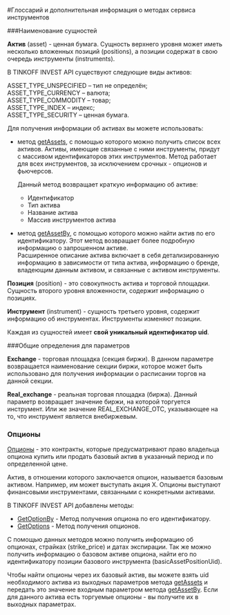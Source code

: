 #Глоссарий и дополнительная информация о методах сервиса инструментов

###Наименование сущностей

**Актив** (asset) - ценная бумага. Сущность верхнего уровня может иметь несколько вложенных позиций (positions),
а позиции содержат в свою очередь инструменты (instruments).

В TINKOFF INVEST API существуют следующие виды активов:

ASSET_TYPE_UNSPECIFIED – тип не определён;  
ASSET_TYPE_CURRENCY – валюта;  
ASSET_TYPE_COMMODITY – товар;  
ASSET_TYPE_INDEX – индекс;  
ASSET_TYPE_SECURITY – ценная бумага.  

Для получения информации об активах вы можете использовать:
- метод [getAssets](/investAPI/instruments/#getassets), с помощью которого можно получить список всех активов. Активы, имеющие связанные с ними инструменты, придут с массивом идентификаторов этих инструментов. Метод работает для всех инструментов, за исключением срочных - опционов и фьючерсов.

    Данный метод возвращает краткую информацию об активе: 

    * Идентификатор
    * Тип актива
    * Название актива
    * Массив инструментов актива


- метод [getAssetBy](/investAPI/instruments/#getassetby), с помощью которого можно найти актив по его идентификатору.
Этот метод возвращает более подробную информацию о запрошенном активе.  
 Расширенное описание актива включает в себя детализированную информацию в зависимости от типа актива, информацию о бренде, владеющим данным активом, и связанные с активом инструменты.

**Позиция** (position) - это совокупность актива и торговой площадки. Сущность второго уровня вложенности, содержит информацию о позициях.

**Инструмент** (instrument) - сущность третьего уровня, содержит информацию об инструментах. Инструменты изменяют позиции.

Каждая из сущностей имеет **свой уникальный идентификатор uid**. 


###Общие определения для параметров

**Exchange** - торговая площадка (секция биржи). В данном параметре возвращается наименование секции биржи, которое может быть использовано
для получения информации о расписании торгов на данной секции. 

**Real_exchange** - реальная торговая площадка (биржа). Данный параметр возвращает значение биржи, на которой торгуется инструмент.
Или же значение REAL_EXCHANGE_OTC, указывающее на то, что инструмент является внебиржевым.


### Опционы

[Опционы](https://www.tinkoff.ru/invest/help/educate/high-risk/about/derivatives/?card=q1#:~:text=%D0%B1%D1%83%D0%B4%D0%B5%D1%82%20%D0%B7%D0%B0%D0%BA%D1%80%D1%8B%D1%82%D0%B0%20%D0%BF%D1%80%D0%B8%D0%BD%D1%83%D0%B4%D0%B8%D1%82%D0%B5%D0%BB%D1%8C%D0%BD%D0%BE.-,%D0%BE%D0%BF%D1%86%D0%B8%D0%BE%D0%BD%D1%8B,-%D0%AD%D1%82%D0%BE%20%D0%BA%D0%BE%D0%BD%D1%82%D1%80%D0%B0%D0%BA%D1%82%D1%8B%2C%20%D0%BA%D0%BE%D1%82%D0%BE%D1%80%D1%8B%D0%B5) - это контракты, которые предусматривают право владельца опциона купить или продать базовый актив в указанный период и по определенной цене.

Актив, в отношении которого заключается опцион, называется базовым активом. Например, им может выступать акция X. Опционы выступают финансовыми инструментами, связанными с конкретными активами. 

В TINKOFF INVEST API добавлены методы:

* [GetOptionBy](/investAPI/instruments/#optionby) - Метод получения опциона по его идентификатору.
* [GetOptions](/investAPI/instruments/#options) - Метод получения опционов.

С помощью данных методов можно получить информацию об опционах, страйках (strike_price) и датах экспирации. 
Так же можно получить информацию о базовом активе опциона, найти его по идентификатору позиции базового инструмента (basicAssetPositionUid).

Чтобы найти опционы через их базовый актив, вы можете взять uid необходимого актива из выходных параметров метода [getAssets](/investAPI/instruments/#getassets) и передать это значение входным параметром метода [getAssetBy](/investAPI/instruments/#getassetby). Если для данного актива есть торгуемые опционы - вы получите их в выходных параметрах.

